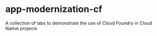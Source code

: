 # app-modernization-cf
A collection of labs to demonstrate the use of Cloud Foundry in Cloud Native projects
